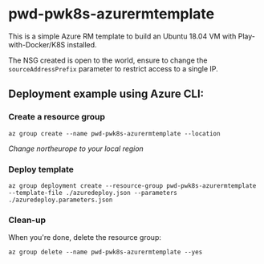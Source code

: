 # pwd-pwk8s-azurermtemplate

This is a simple Azure RM template to build an Ubuntu 18.04 VM with Play-with-Docker/K8S installed.

The NSG created is open to the world, ensure to change the `sourceAddressPrefix` parameter to restrict access to a single IP.

## Deployment example using Azure CLI:

### Create a resource group

`az group create --name pwd-pwk8s-azurermtemplate --location `

*Change northeurope to your local region*

### Deploy template

`az group deployment create --resource-group pwd-pwk8s-azurermtemplate --template-file ./azuredeploy.json --parameters ./azuredeploy.parameters.json`

### Clean-up

When you're done, delete the resource group:

`az group delete --name pwd-pwk8s-azurermtemplate --yes`
